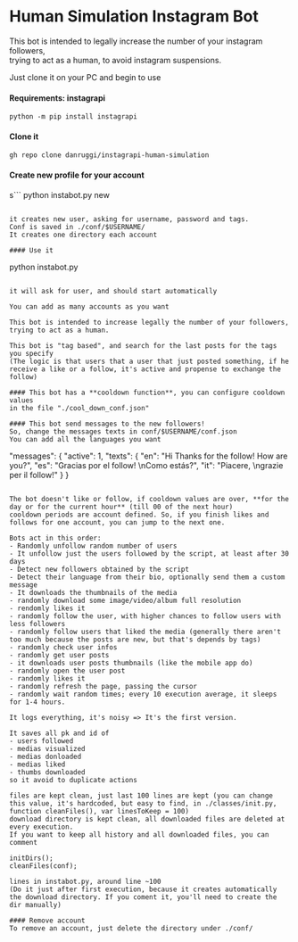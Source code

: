 # Human Simulation Instagram Bot
This bot is intended to legally increase the number of your instagram followers,   
trying to act as a human, to avoid instagram suspensions.

Just clone it on your PC and begin to use  

#### Requirements: instagrapi
```
python -m pip install instagrapi
```

#### Clone it
```
gh repo clone danruggi/instagrapi-human-simulation
```

#### Create new profile for your account
s```
python instabot.py new
```

it creates new user, asking for username, password and tags.  
Conf is saved in ./conf/$USERNAME/
It creates one directory each account

#### Use it
```
python instabot.py 
```

it will ask for user, and should start automatically  

You can add as many accounts as you want

This bot is intended to increase legally the number of your followers,   
trying to act as a human.

This bot is "tag based", and search for the last posts for the tags you specify 
(The logic is that users that a user that just posted something, if he receive a like or a follow, it's active and propense to exchange the follow)

#### This bot has a **cooldown function**, you can configure cooldown values
in the file "./cool_down_conf.json"

#### This bot send messages to the new followers!
So, change the messages texts in conf/$USERNAME/conf.json  
You can add all the languages you want

```
"messages": 
{
	"active": 1, 
	"texts":
	{
		"en": "Hi Thanks for the follow! How are you?", 
		"es": "Gracias por el follow! \nComo estás?", 
		"it": "Piacere, \ngrazie per il follow!"
	} 
}
```

The bot doesn't like or follow, if cooldown values are over, **for the day or for the current hour** (till 00 of the next hour)
cooldown periods are account defined. So, if you finish likes and follows for one account, you can jump to the next one.

Bots act in this order:  
- Randomly unfollow random number of users
- It unfollow just the users followed by the script, at least after 30 days
- Detect new followers obtained by the script
- Detect their language from their bio, optionally send them a custom message
- It downloads the thumbnails of the media  
- randomly download some image/video/album full resolution  
- rendomly likes it  
- randomly follow the user, with higher chances to follow users with less followers  
- randomly follow users that liked the media (generally there aren't too much because the posts are new, but that's depends by tags)  
- randomly check user infos  
- randomly get user posts  
- it downloads user posts thumbnails (like the mobile app do)   
- randomly open the user post  
- randomly likes it  
- randomly refresh the page, passing the cursor  
- randomly wait random times; every 10 execution average, it sleeps for 1-4 hours.  

It logs everything, it's noisy => It's the first version.

It saves all pk and id of   
- users followed  
- medias visualized  
- medias donloaded  
- medias liked  
- thumbs downloaded  
so it avoid to duplicate actions  

files are kept clean, just last 100 lines are kept (you can change this value, it's hardcoded, but easy to find, in ./classes/init.py, function cleanFiles(), var linesToKeep = 100)  
download directory is kept clean, all downloaded files are deleted at every execution.   
If you want to keep all history and all downloaded files, you can comment  

initDirs();  
cleanFiles(conf);  

lines in instabot.py, around line ~100  
(Do it just after first execution, because it creates automatically the download directory. If you coment it, you'll need to create the dir manually)

#### Remove account
To remove an account, just delete the directory under ./conf/